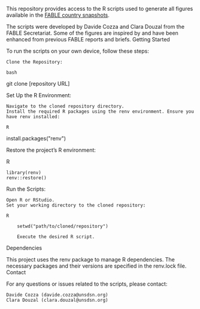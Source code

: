 This repository provides access to the R scripts used to generate all figures available in the [FABLE country snapshots](https://fableconsortium.org/publications/fable-pathways-for-sustainable-food-and-land-use-systems/).

The scripts were developed by Davide Cozza and Clara Douzal from the FABLE Secretariat. Some of the figures are inspired by and have been enhanced from previous FABLE reports and briefs.
Getting Started

To run the scripts on your own device, follow these steps:

    Clone the Repository:

    bash

git clone [repository URL]

Set Up the R Environment:

    Navigate to the cloned repository directory.
    Install the required R packages using the renv environment. Ensure you have renv installed:

    R

install.packages("renv")

Restore the project’s R environment:

R

    library(renv)
    renv::restore()

Run the Scripts:

    Open R or RStudio.
    Set your working directory to the cloned repository:

    R

        setwd("path/to/cloned/repository")

        Execute the desired R script.

Dependencies

This project uses the renv package to manage R dependencies. The necessary packages and their versions are specified in the renv.lock file.
Contact

For any questions or issues related to the scripts, please contact:

    Davide Cozza (davide.cozza@unsdsn.org)
    Clara Douzal (clara.douzal@unsdsn.org)
